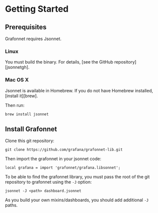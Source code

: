 # Getting Started

## Prerequisites

Grafonnet requires Jsonnet.

### Linux

You must build the binary. For details, [see the GitHub
repository][jsonnetgh].

### Mac OS X

Jsonnet is available in Homebrew. If you do not have Homebrew installed,
[install it][brew].

Then run:

```
brew install jsonnet
```

## Install Grafonnet

Clone this git repository:

```
git clone https://github.com/grafana/grafonnet-lib.git
```

Then import the grafonnet in your jsonnet code:

```
local grafana = import 'grafonnet/grafana.libsonnet';
```

To be able to find the grafonnet library, you must pass the root of the git
repository to grafonnet using the `-J` option:

```
jsonnet -J <path> dashboard.jsonnet
```

As you build your own mixins/dashboards, you should add additional `-J` paths.
